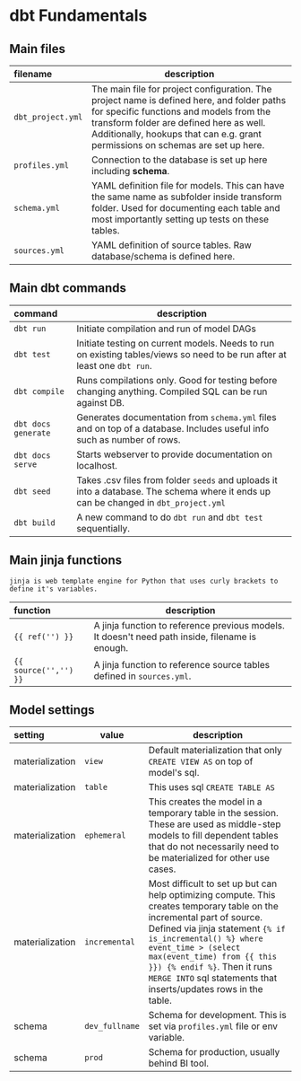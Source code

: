 # dbt Fundamentals

## Main files

| filename          | description                                                                                                                                                                                                                                      |
| :---------------- | ------------------------------------------------------------------------------------------------------------------------------------------------------------------------------------------------------------------------------------------------ |
| `dbt_project.yml` | The main file for project configuration. The project name is defined here, and folder paths for specific functions and models from the transform folder are defined here as well. Additionally, hookups that can e.g. grant permissions on schemas are set up here. |
| `profiles.yml`    | Connection to the database is set up here including **schema**.                                                                                                                                                                                  |
| `schema.yml`      | YAML definition file for models. This can have the same name as subfolder inside transform folder. Used for documenting each table and most importantly setting up tests on these tables.                                                        |
| `sources.yml`     | YAML definition of source tables. Raw database/schema is defined here.                                                                                                                                                                           |

## Main dbt commands

| command             | description                                                                                                                 |
| :------------------ | --------------------------------------------------------------------------------------------------------------------------- |
| `dbt run`           | Initiate compilation and run of model DAGs                                                                                |
| `dbt test`          | Initiate testing on current models. Needs to run on existing tables/views so need to be run after at least one `dbt run`. |
| `dbt compile`       | Runs compilations only. Good for testing before changing anything. Compiled SQL can be run against DB.           |
| `dbt docs generate` | Generates documentation from `schema.yml` files and on top of a database. Includes useful info such as number of rows.            |
| `dbt docs serve`    | Starts webserver to provide documentation on localhost.                                                                     |
| `dbt seed`          | Takes .csv files from folder `seeds` and uploads it into a database. The schema where it ends up can be changed in `dbt_project.yml`   |
| `dbt build`         | A new command to do `dbt run` and `dbt test` sequentially.                                                                    |

## Main jinja functions

```{note}
jinja is web template engine for Python that uses curly brackets to define it's variables.
```

| function              | description                                                                                   |
| :-------------------- | --------------------------------------------------------------------------------------------- |
| `{{ ref('') }}`       | A jinja function to reference previous models. It doesn't need path inside, filename is enough. |
| `{{ source('','') }}` | A jinja function to reference source tables defined in `sources.yml`.                           |

## Model settings

| setting         | value        | description                                                                                                                                                                                                                                                                                                                        |
| :-------------- | ------------ | ---------------------------------------------------------------------------------------------------------------------------------------------------------------------------------------------------------------------------------------------------------------------------------------------------------------------------------- |
| materialization | `view`         | Default materialization that only `CREATE VIEW AS` on top of model's sql.                                                                                                                                                                                                                                                          |
| materialization | `table`        | This uses sql `CREATE TABLE AS `                                                                                                                                                                                                                                                                                                   |
| materialization | `ephemeral`    | This creates the model in a temporary table in the session. These are used as middle-step models to fill dependent tables that do not necessarily need to be materialized for other use cases.                                                                                                                                      |
| materialization | `incremental`  | Most difficult to set up but can help optimizing compute. This creates temporary table on the incremental part of source. Defined via jinja statement `{% if is_incremental() %} where event_time > (select max(event_time) from {{ this }}) {% endif %}`. Then it runs `MERGE INTO` sql statements that inserts/updates rows in the table. |
| schema          | `dev_fullname` | Schema for development. This is set via `profiles.yml` file or env variable.                                                                                                                                                                                                                                                       |
| schema          | `prod`         | Schema for production, usually behind BI tool.                                                                                                                                                                                                                                                                                                                                   |
